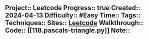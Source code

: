 Project:: Leetcode
Progress:: true
Created:: 2024-04-13
Difficulty:: #Easy 
Time:: 
Tags:: 
Techniques:: 
Sites:: [Leetcode](https://leetcode.com/problems/pascals-triangle/description/)
Walkthrough:: 
Code:: [[118.pascals-triangle.py]]
Note:: 
---
